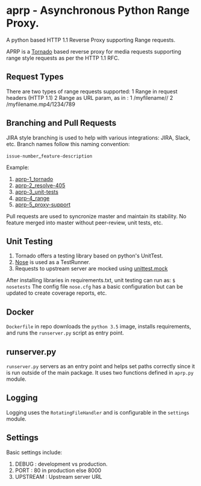 # aprp - Asynchronous Python Range Proxy.  

A python based HTTP 1.1 Reverse Proxy supporting Range requests.

APRP is a [Tornado](<http://www.tornadoweb.org>) based reverse
proxy for media requests supporting range style requests
as per the HTTP 1.1 RFC.

## Request Types

There are two types of range requests supported:
	1 Range in request headers (HTTP 1.1)
    2 Range as URL param, as in : 
      1 /myfilename/<start>/<end>
      2 /myfilename.mp4/1234/789

## Branching and Pull Requests
JIRA style branching is used to help with various integrations: JIRA, Slack, etc.
Branch names follow this naming convention:

`issue-number`_`feature-description`

Example:

1. [aprp-1_tornado](<https://github.com/webiken/aprp/pull/1>)
2. [aprp-2_resolve-405 ](https://github.com/webiken/aprp/pull/2>)
3. [aprp-3_unit-tests](<https://github.com/webiken/aprp/pull/3>)
4. [aprp-4_range](<https://github.com/webiken/aprp/pull/4>)
5. [aprp-5_proxy-support](<https://github.com/webiken/aprp/pull/5>)

Pull requests are used to syncronize master and maintain its stability.
No feature merged into master without peer-review, unit tests, etc.

## Unit Testing

1. Tornado offers a testing library based on python's UnitTest.
2. [Nose](<http://nose.readthedocs.io/en/latest/>) is used as a TestRunner.
3. Requests to upstream server are mocked using [unittest.mock](<https://docs.python.org/3/library/unittest.mock.html>)

After installing libraries in requirements.txt, unit testing can run as:
```$ nosetests```
The config file ```nose.cfg``` has a basic configuration but can be updated
to create coverage reports, etc.

## Docker 
```Dockerfile``` in repo downloads the ```python 3.5``` image, installs
requirements, and runs the ```runserver.py``` script as entry point.

## runserver.py

```runserver.py``` servers as an entry point and helps set paths correctly since it is
run outside of the main package.  It uses two functions defined in ```aprp.py``` module.

## Logging

Logging uses the ```RotatingFileHandler``` and is configurable in the
```settings``` module.

## Settings

Basic settings include:

1. DEBUG    : development vs production.
2. PORT     : 80 in production else 8000
3. UPSTREAM : Upstream server URL


